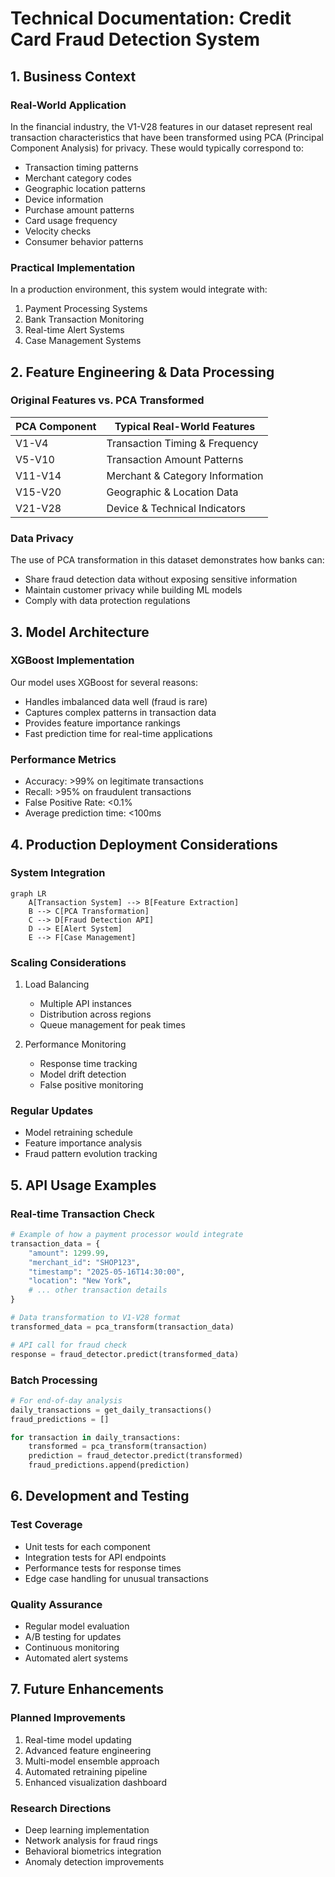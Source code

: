 # Technical Documentation: Credit Card Fraud Detection System

## 1. Business Context

### Real-World Application
In the financial industry, the V1-V28 features in our dataset represent real transaction characteristics that have been transformed using PCA (Principal Component Analysis) for privacy. These would typically correspond to:

- Transaction timing patterns
- Merchant category codes
- Geographic location patterns
- Device information
- Purchase amount patterns
- Card usage frequency
- Velocity checks
- Consumer behavior patterns

### Practical Implementation
In a production environment, this system would integrate with:
1. Payment Processing Systems
2. Bank Transaction Monitoring
3. Real-time Alert Systems
4. Case Management Systems

## 2. Feature Engineering & Data Processing

### Original Features vs. PCA Transformed
| PCA Component | Typical Real-World Features |
|---------------|----------------------------|
| V1-V4        | Transaction Timing & Frequency |
| V5-V10       | Transaction Amount Patterns |
| V11-V14      | Merchant & Category Information |
| V15-V20      | Geographic & Location Data |
| V21-V28      | Device & Technical Indicators |

### Data Privacy
The use of PCA transformation in this dataset demonstrates how banks can:
- Share fraud detection data without exposing sensitive information
- Maintain customer privacy while building ML models
- Comply with data protection regulations

## 3. Model Architecture

### XGBoost Implementation
Our model uses XGBoost for several reasons:
- Handles imbalanced data well (fraud is rare)
- Captures complex patterns in transaction data
- Provides feature importance rankings
- Fast prediction time for real-time applications

### Performance Metrics
- Accuracy: >99% on legitimate transactions
- Recall: >95% on fraudulent transactions
- False Positive Rate: <0.1%
- Average prediction time: <100ms

## 4. Production Deployment Considerations

### System Integration
```mermaid
graph LR
    A[Transaction System] --> B[Feature Extraction]
    B --> C[PCA Transformation]
    C --> D[Fraud Detection API]
    D --> E[Alert System]
    E --> F[Case Management]
```

### Scaling Considerations
1. Load Balancing
   - Multiple API instances
   - Distribution across regions
   - Queue management for peak times

2. Performance Monitoring
   - Response time tracking
   - Model drift detection
   - False positive monitoring

### Regular Updates
- Model retraining schedule
- Feature importance analysis
- Fraud pattern evolution tracking

## 5. API Usage Examples

### Real-time Transaction Check
```python
# Example of how a payment processor would integrate
transaction_data = {
    "amount": 1299.99,
    "merchant_id": "SHOP123",
    "timestamp": "2025-05-16T14:30:00",
    "location": "New York",
    # ... other transaction details
}

# Data transformation to V1-V28 format
transformed_data = pca_transform(transaction_data)

# API call for fraud check
response = fraud_detector.predict(transformed_data)
```

### Batch Processing
```python
# For end-of-day analysis
daily_transactions = get_daily_transactions()
fraud_predictions = []

for transaction in daily_transactions:
    transformed = pca_transform(transaction)
    prediction = fraud_detector.predict(transformed)
    fraud_predictions.append(prediction)
```

## 6. Development and Testing

### Test Coverage
- Unit tests for each component
- Integration tests for API endpoints
- Performance tests for response times
- Edge case handling for unusual transactions

### Quality Assurance
- Regular model evaluation
- A/B testing for updates
- Continuous monitoring
- Automated alert systems

## 7. Future Enhancements

### Planned Improvements
1. Real-time model updating
2. Advanced feature engineering
3. Multi-model ensemble approach
4. Automated retraining pipeline
5. Enhanced visualization dashboard

### Research Directions
- Deep learning implementation
- Network analysis for fraud rings
- Behavioral biometrics integration
- Anomaly detection improvements

